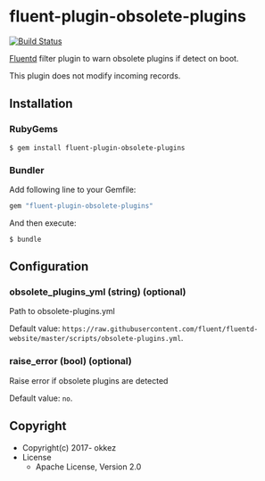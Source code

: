# fluent-plugin-obsolete-plugins

[![Build Status](https://travis-ci.org/okkez/fluent-plugin-obsolete-plugins.svg?branch=master)](https://travis-ci.org/okkez/fluent-plugin-obsolete-plugins)

[Fluentd](http://fluentd.org/) filter plugin to warn obsolete plugins if detect on boot.

This plugin does not modify incoming records.

## Installation

### RubyGems

```
$ gem install fluent-plugin-obsolete-plugins
```

### Bundler

Add following line to your Gemfile:

```ruby
gem "fluent-plugin-obsolete-plugins"
```

And then execute:

```
$ bundle
```

## Configuration

### obsolete_plugins_yml (string) (optional)

Path to obsolete-plugins.yml

Default value: `https://raw.githubusercontent.com/fluent/fluentd-website/master/scripts/obsolete-plugins.yml`.

### raise_error (bool) (optional)

Raise error if obsolete plugins are detected

Default value: `no`.

## Copyright

* Copyright(c) 2017- okkez
* License
  * Apache License, Version 2.0
